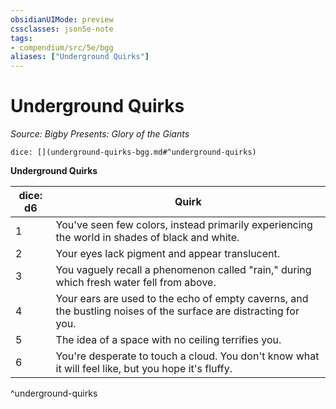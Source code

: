 ```yaml
---
obsidianUIMode: preview
cssclasses: json5e-note
tags:
- compendium/src/5e/bgg
aliases: ["Underground Quirks"]
---
```

# Underground Quirks
*Source: Bigby Presents: Glory of the Giants* 

`dice: [](underground-quirks-bgg.md#^underground-quirks)`

**Underground Quirks**

| dice: d6 | Quirk |
|----------|-------|
| 1 | You've seen few colors, instead primarily experiencing the world in shades of black and white. |
| 2 | Your eyes lack pigment and appear translucent. |
| 3 | You vaguely recall a phenomenon called "rain," during which fresh water fell from above. |
| 4 | Your ears are used to the echo of empty caverns, and the bustling noises of the surface are distracting for you. |
| 5 | The idea of a space with no ceiling terrifies you. |
| 6 | You're desperate to touch a cloud. You don't know what it will feel like, but you hope it's fluffy. |
^underground-quirks
